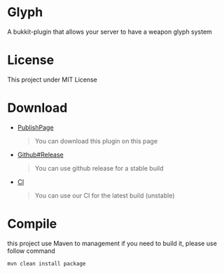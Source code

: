 # Glyph
A bukkit-plugin that allows your server to have a weapon glyph system

# License
This project under MIT License

# Download
- [PublishPage](http://www.mcbbs.net/thread-641919-1-1.html)
    > You can download this plugin on this page
- [Github#Release](https://github.com/DeepinMC/Glyph/releases)
    > You can use github release for a stable build
- [CI](http://zoyn.cc:8080/job/Glyph/)
    > You can use our CI for the latest build (unstable)  
    
# Compile
this project use Maven to management
if you need to build it, please use follow command
```
mvn clean install package
```
